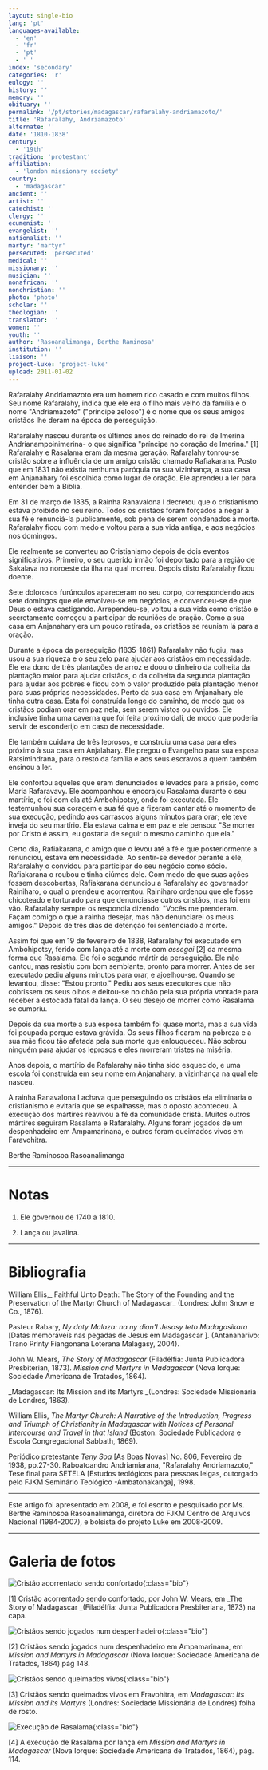 ```yaml
---
layout: single-bio
lang: 'pt'
languages-available:
  - 'en'
  - 'fr'
  - 'pt'
  - ' '
index: 'secondary'
categories: 'r'
eulogy: ''
history: ''
memory: ''
obituary: ''
permalink: '/pt/stories/madagascar/rafaralahy-andriamazoto/'
title: 'Rafaralahy, Andriamazoto'
alternate: ''
date: '1810-1838'
century:
  - '19th'
tradition: 'protestant'
affiliation:
  - 'london missionary society'
country:
  - 'madagascar'
ancient: ''
artist: ''
catechist: ''
clergy: ''
ecumenist: ''
evangelist: ''
nationalist: ''
martyr: 'martyr'
persecuted: 'persecuted'
medical: ''
missionary: ''
musician: ''
nonafrican: ''
nonchristian: ''
photo: 'photo'
scholar: ''
theologian: ''
translator: ''
women: ''
youth: ''
author: 'Rasoanalimanga, Berthe Raminosa'
institution: ''
liaison: ''
project-luke: 'project-luke'
upload: 2011-01-02
---
```


Rafaralahy Andriamazoto era um homem rico casado e com muitos filhos. Seu nome Rafaralahy, indica que ele era o filho mais velho da família e o nome "Andriamazoto" ("príncipe zeloso") é o nome que os seus amigos cristãos lhe deram na época de perseguição.

Rafaralahy nasceu durante os últimos anos do reinado do rei de Imerina Andrianampoinimerina- o que significa "príncipe no coração de Imerina." [1] Rafaralahy e Rasalama eram da mesma geração. Rafaralahy tonrou-se cristão sobre a influência de um amigo cristão chamado Rafiakarana. Posto que em 1831 não existia nenhuma paróquia na sua vizinhança, a sua casa em Anjanahary foi escolhida como lugar de oração. Ele aprendeu a ler para entender bem a Bíblia.

Em 31 de março de 1835, a Rainha Ranavalona I decretou que o cristianismo estava proibido no seu reino. Todos os cristãos foram forçados a negar a sua fé e renunciá-la publicamente, sob pena de serem condenados à morte. Rafaralahy ficou com medo e voltou para a sua vida antiga, e aos negócios nos domingos.

Ele realmente se converteu ao Cristianismo depois de dois eventos significativos. Primeiro, o seu querido irmão foi deportado para a região de Sakalava no noroeste da ilha na qual morreu. Depois disto Rafaralahy ficou doente.

Sete dolorosos furúnculos apareceram no seu corpo, correspondendo aos sete domingos que ele envolveu-se em negócios, e convenceu-se de que Deus o estava castigando. Arrependeu-se, voltou a sua vida como cristão e secretamente começou a participar de reuniões de oração. Como a sua casa em Anjanahary era um pouco retirada, os cristãos se reuniam lá para a oração.

Durante a época da perseguição (1835-1861) Rafaralahy não fugiu, mas usou a sua riqueza e o seu zelo para ajudar aos cristãos em necessidade. Ele era dono de três plantações de arroz e doou o dinheiro da colheita da plantação maior para ajudar cristãos, o da colheita da segunda plantação para ajudar aos pobres e ficou com o valor produzido pela plantação menor para suas próprias necessidades. Perto da sua casa em Anjanahary ele tinha outra casa. Esta foi construída longe do caminho, de modo que os cristãos podiam orar em paz nela, sem serem vistos ou ouvidos. Ele inclusive tinha uma caverna que foi feita próximo dali, de modo que poderia servir de esconderijo em caso de necessidade.

Ele também cuidava de três leprosos, e construiu uma casa para eles próximo à sua casa em Anjalahary. Ele pregou o Evangelho para sua esposa Ratsimindrana, para o resto da família e aos seus escravos a quem também ensinou a ler.

Ele confortou aqueles que eram denunciados e levados para a prisão, como Maria Rafaravavy. Ele acompanhou e encorajou Rasalama durante o seu martírio, e foi com ela até Ambohipotsy, onde foi executada. Ele testemunhou sua coragem e sua fé que a fizeram cantar até o momento de sua execução, pedindo aos carrascos alguns minutos para orar; ele teve inveja do seu martírio. Ela estava calma e em paz e ele pensou: "Se morrer por Cristo é assim, eu gostaria de seguir o mesmo caminho que ela."

Certo dia, Rafiakarana, o amigo que o levou até a fé e que posteriormente a renunciou, estava em necessidade. Ao sentir-se devedor perante a ele, Rafaralahy o convidou para participar do seu negócio como sócio. Rafiakarana o roubou e tinha ciúmes dele. Com medo de que suas ações fossem descobertas, Rafiakarana denunciou a Rafaralahy ao governador Rainiharo, o qual o prendeu e acorrentou. Rainiharo ordenou que ele fosse chicoteado e torturado para que denunciasse outros cristãos, mas foi em vão. Rafaralahy sempre os respondia dizendo: "Vocês me prenderam. Façam comigo o que a rainha desejar, mas não denunciarei os meus amigos." Depois de três dias de detenção foi sentenciado à morte.

Assim foi que em 19 de fevereiro de 1838, Rafaralahy foi executado em Ambohipotsy, ferido com lança até a morte com _assegai_ [2] da mesma forma que Rasalama. Ele foi o segundo mártir da perseguição. Ele não cantou, mas resistiu com bom semblante, pronto para morrer. Antes de ser executado pediu alguns minutos para orar, e ajoelhou-se. Quando se levantou, disse: "Estou pronto." Pediu aos seus executores que não cobrissem os seus olhos e deitou-se no chão pela sua própria vontade para receber a estocada fatal da lança. O seu desejo de morrer como Rasalama se cumpriu.

Depois da sua morte a sua esposa também foi quase morta, mas a sua vida foi poupada porque estava grávida. Os seus filhos ficaram na pobreza e a sua mãe ficou tão afetada pela sua morte que enlouqueceu. Não sobrou ninguém para ajudar os leprosos e eles morreram tristes na miséria.

Anos depois, o martírio de Rafalarahy não tinha sido esquecido, e uma escola foi construída em seu nome em Anjanahary, a vizinhança na qual ele nasceu.

A rainha Ranavalona I achava que perseguindo os cristãos ela eliminaria o cristianismo e evitaria que se espalhasse, mas o oposto aconteceu. A execução dos mártires reavivou a fé da comunidade cristã. Muitos outros mártires seguiram Rasalama e Rafaralahy. Alguns foram jogados de um despenhadeiro em Ampamarinana, e outros foram queimados vivos em Faravohitra.

Berthe Raminosoa Rasoanalimanga

---

# Notas

1. Ele governou de 1740 a 1810.

2. Lança ou javalina.

---

# Bibliografia

William Ellis,_ Faithful Unto Death: The Story of the Founding and the Preservation of the Martyr Church of Madagascar_ (Londres: John Snow e Co., 1876).

Pasteur Rabary, _Ny daty Malaza: na ny dian'I Jesosy teto Madagasikara_ [Datas memoráveis nas pegadas de Jesus em Madagascar ]. (Antananarivo: Trano Printy Fiangonana Loterana Malagasy, 2004).

John W. Mears, _The Story of Madagascar_ (Filadélfia: Junta Publicadora Presbiterian, 1873). _Mission and Martyrs in Madagascar_ (Nova Iorque: Sociedade Americana de Tratados, 1864).

_Madagascar: Its Mission and its Martyrs _(Londres: Sociedade Missionária de Londres, 1863).

William Ellis, _The Martyr Church: A Narrative of the Introduction, Progress and Triumph of Christianity in Madagascar with Notices of Personal Intercourse and Travel in that Island_ (Boston: Sociedade Publicadora e Escola Congregacional Sabbath, 1869).

Periódico pretestante _Teny Soa_ [As Boas Novas] No. 806, Fevereiro de 1938, pp.27-30. Raboatoandro Andriamiarana, "Rafaralahy Andriamazoto," Tese final para SETELA [Estudos teológicos para pessoas leigas, outorgado pelo FJKM Seminário Teológico -Ambatonakanga], 1998.

---

Este artigo foi apresentado em 2008, e foi escrito e pesquisado por Ms. Berthe Raminosoa Rasoanalimanga, diretora do FJKM Centro de Arquivos Nacional (1984-2007), e bolsista do projeto Luke em 2008-2009.

---

# Galeria de fotos

![Cristão acorrentado sendo confortado](/images/bio-pics/madagascar/rafaralahy-andriamazoto/consolation.jpg){:class="bio"}

[1] Cristão acorrentado sendo confortado, por John W. Mears, em _The Story of Madagascar _(Filadélfia: Junta Publicadora Presbiteriana, 1873) na capa.

![Cristãos sendo jogados num despenhadeiro](/images/bio-pics/madagascar/rafaralahy-andriamazoto/chretiens-precipites.jpg){:class="bio"}

[2] Cristãos sendo jogados num despenhadeiro em Ampamarinana, em _Mission and Martyrs in Madagascar_ (Nova Iorque: Sociedade Americana de Tratados, 1864) pág 148.

![Cristãos sendo queimados vivos](/images/bio-pics/madagascar/rafaralahy-andriamazoto/chretiens-brules-vifs.jpg){:class="bio"}

[3] Cristãos sendo queimados vivos em Fravohitra, em _Madagascar: Its Mission and its Martyrs_ (Londres: Sociedade Missionária de Londres) folha de rosto.

![Execução de Rasalama](/images/bio-pics/madagascar/rafaralahy-andriamazoto/mortdeRasalama.jpg){:class="bio"}

[4] A execução de Rasalama por lança em _Mission and Martyrs in Madagascar_ (Nova Iorque: Sociedade Americana de Tratados, 1864), pág. 114.
